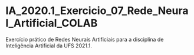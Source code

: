 # IA_2020.1_Exercicio_07_Rede_Neural_Artificial_COLAB
Exercício prático de Redes Neurais Artificiais para a disciplina de Inteligência Artificial da UFS 2021.1.

